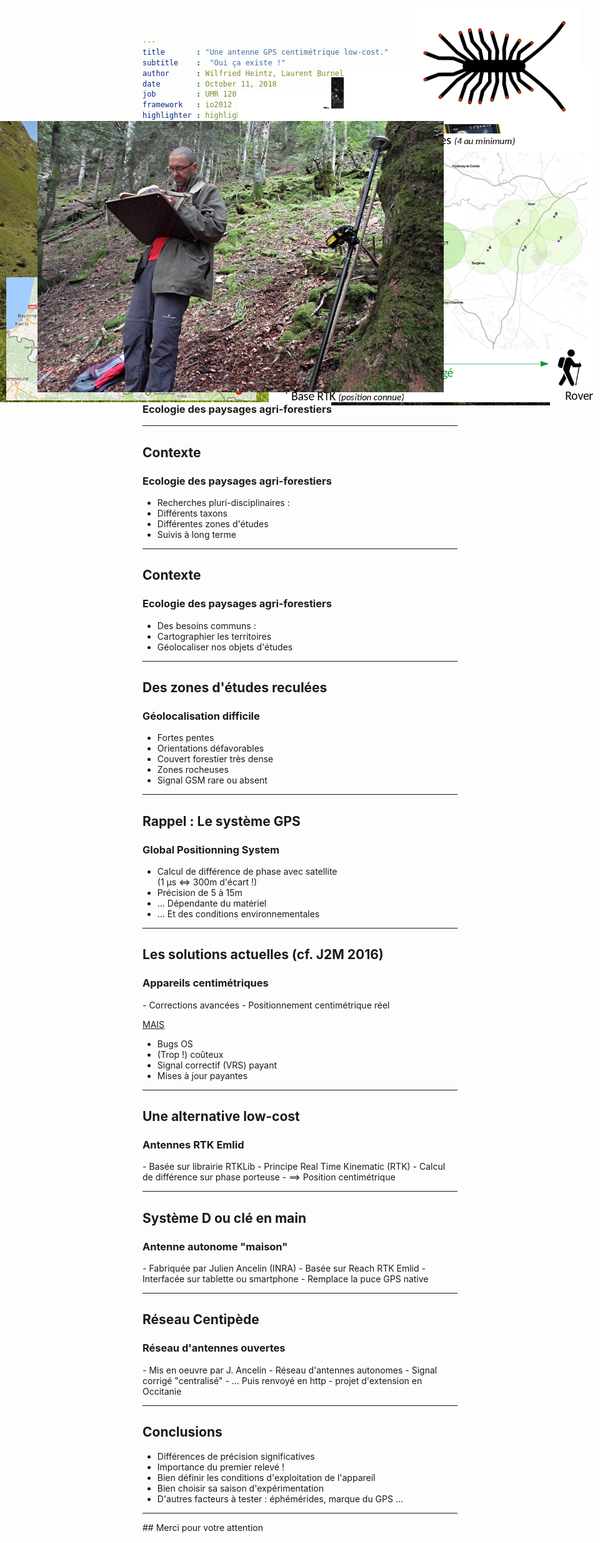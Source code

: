 ```yaml
---
title       : "Une antenne GPS centimétrique low-cost."
subtitle    :  "Oui ça existe !"
author      : Wilfried Heintz, Laurent Burnel, Jérôme Molina, Julien Ancelin
date        : October 11, 2018
job         : UMR 1201 Dynafor, INRA, Toulouse
framework   : io2012        # {io2012, html5slides, shower, dzslides, ...}
highlighter : highlight.js  # {highlight.js, prettify, highlight}
hitheme     : tomorrow      #   
widgets     : [bootstrap, quiz]            # {mathjax, quiz, bootstrap}
mode        : selfcontained # {standalone, draft}
license     : by-nc-sa
logo        : INRA_logo.png
knit        : slidify::knit2slides
ext_widgets : {rCharts: [libraries/nvd3]}


--- 
```

## Présentation
<img style="position: absolute; top: 150px; right: 80px; border: 0; width:500px;" src="assets/img/reachrs.png">

- Contexte de Recherche
- Zones d'études reculées
- Rappel : Le système GPS
- Un GPS centimétrique 
- Une solution alternative !
- Premiers résultats
- Le projet Centipède


--- 
## Contexte
<img style="position: absolute; top: 20px; right: 30px; border: 0; width:200px;" src="assets/img/Dynafor.jpg">
<img style="position: absolute; top: 200px; right: 180px; border: 0; width:800px;" src="assets/img/villelongue.jpg">
<h3>Ecologie des paysages agri-forestiers</h3>



--- 
## Contexte
<img style="position: absolute; top: 150px; right: 50px; border: 0; width:400px;" src="assets/img/taxons.png">
<img style="position: absolute; top: 450px; right: 550px; border: 0; width:400px;" src="assets/img/zone.png">

<h3>Ecologie des paysages agri-forestiers</h3>

 - Recherches pluri-disciplinaires :
  - Différents taxons
  - Différentes zones d'études
  - Suivis à long terme


--- 
## Contexte
<img style="position: absolute; top: 300px; right: 100px; border: 0; width:400px;" src="assets/img/carto.jpg">

<h3>Ecologie des paysages agri-forestiers</h3>

 - Des besoins communs :
  - Cartographier les territoires
  - Géolocaliser nos objets d'études

--- 
## Des zones d'études reculées
<img style="position: absolute; top: 130px; right: 80px; border: 0; width:350px;" src="assets/img/burat.jpg">
<h3>Géolocalisation difficile</h3>

 - Fortes pentes
 - Orientations défavorables
 - Couvert forestier très dense
 - Zones rocheuses 
 - Signal GSM rare ou absent


--- 
## Rappel : Le système GPS
<img style="position: absolute; top: 180px; right: 80px; border: 0; width:500px;" src="assets/img/sat.gif">
<h3>Global Positionning System</h3>

 - Calcul de différence de phase avec satellite
<br/>(1 μs <=> 300m d'écart !)
 - Précision de 5 à 15m
 - ... Dépendante du matériel
 - ... Et des conditions environnementales

--- 
## Les solutions actuelles (cf. J2M 2016)
<img style="position: absolute; top:110px; right: 10px; border: 0; width:400px;" src="assets/img/trimbleGeo7x.png">
<h3>Appareils centimétriques</h3>
 - Corrections avancées
 - Positionnement centimétrique réel

<u>MAIS</u>

 - Bugs OS
 - (Trop !) coûteux
 - Signal correctif (VRS) payant
 - Mises à jour payantes


--- 
## Une alternative low-cost
<img style="position: absolute; top:20px; right: 40px; border: 0; width:94px;" src="assets/img/rtklib.jpeg">
<img style="position: absolute; top:220px; right: 10px; border: 0; width:520px;" src="assets/img/Principe_RTK.png">
<h3>Antennes RTK Emlid</h3>
 - Basée sur librairie RTKLib
 - Principe Real Time Kinematic (RTK)
 - Calcul de différence sur phase porteuse 
 - ==> Position centimétrique

--- 
## Système D ou clé en main


<h3>Antenne autonome "maison"</h3>
 - Fabriquée par Julien Ancelin (INRA)
 - Basée sur Reach RTK Emlid
 - Interfacée sur tablette ou smartphone 
 - Remplace la puce GPS native


--- 
## Réseau Centipède
<img style="position: absolute; top:20px; right: 40px; border: 0; width:254px;" src="assets/img/centipede.jpeg">
<img style="position: absolute; top:250px; right: 20px; border: 0; width:504px;" src="assets/img/reseau_centipede.png">
<h3>Réseau d'antennes ouvertes</h3>
 - Mis en oeuvre par J. Ancelin
 - Réseau d'antennes autonomes
 - Signal corrigé "centralisé"
 - ... Puis renvoyé en http
 - projet d'extension en Occitanie
 

--- 
## Conclusions

 - Différences de précision significatives
 - Importance du premier relevé !
 - Bien définir les conditions d'exploitation de l'appareil
 - Bien choisir sa saison d'expérimentation
 - D'autres facteurs à tester : éphémérides, marque du GPS ...

--- 
<img style="position: absolute; top: 200px; right: 250px; border: 0; width:650px;" src="assets/img/bubu.jpg">
## Merci pour votre attention



